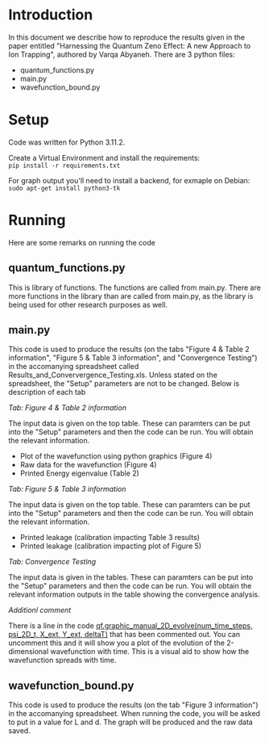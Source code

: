 # Introduction
In this document we describe how to reproduce the results given in the paper entitled "Harnessing the Quantum Zeno Effect: A new Approach to Ion Trapping", authored by Varqa Abyaneh. There are 3 python files:

* quantum_functions.py
* main.py
* wavefunction_bound.py

# Setup
Code was written for Python 3.11.2.  

Create a Virtual Environment and install the requirements:  
`pip install -r requirements.txt`

For graph output you'll need to install a backend, for exmaple on Debian:  
`sudo apt-get install python3-tk`

# Running
Here are some remarks on running the code

## quantum_functions.py

This is library of functions. The functions are called from main.py. There are more functions in the library than are called from main.py, as the library is being used for other research purposes as well. 

## main.py
This code is used to produce the results (on the tabs "Figure 4 & Table 2 information", "Figure 5 & Table 3 information", and "Convergence Testing") in the accomanying spreadsheet called Results_and_Conververgence_Testing.xls. Unless stated on the spreadsheet, the "Setup" parameters are not to be changed.  Below is description of each tab

*Tab: Figure 4 & Table 2 information*  

The input data is given on the top table. These can paramters can be put into the "Setup" parameters and then the code can be run. You will obtain the relevant information.

* Plot of the wavefunction using python graphics (Figure 4)
* Raw data for the wavefunction (Figure 4)
* Printed Energy eigenvalue (Table 2)

*Tab: Figure 5 & Table 3 information*  

The input data is given on the top table. These can paramters can be put into the "Setup" parameters and then the code can be run. You will obtain the relevant information.

* Printed leakage (calibration impacting Table 3 results)
* Printed leakage (calibration impacting plot of Figure 5)

*Tab: Convergence Testing*  

The input data is given in the tables. These can paramters can be put into the "Setup" parameters and then the code can be run. You will obtain the relevant information outputs in the table showing the convergence analysis. 

*Additionl comment*  

There is a line in the code [qf.graphic_manual_2D_evolve(num_time_steps, psi_2D_t, X_ext, Y_ext, deltaT)](https://github.com/varqa-abyaneh/Papers/blob/c50a98d3b5f2532cc4fb842d6d0845c87d0ee145/Paper_1/main.py#L165) that has been commented out. You can uncomment this and it will show you a plot of the evolution of the 2-dimensional wavefunction with time. This is a visual aid to show how the wavefunction spreads with time. 

## wavefunction_bound.py
This code is used to produce the results (on the tab "Figure 3 information") in the accomanying spreadsheet. When running the code, you will be asked to put in a value for L and d. The graph will be produced and the raw data saved. 
